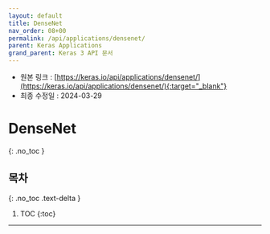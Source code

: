 ```yaml
---
layout: default
title: DenseNet
nav_order: 08+00
permalink: /api/applications/densenet/
parent: Keras Applications
grand_parent: Keras 3 API 문서
---
```


* 원본 링크 : [https://keras.io/api/applications/densenet/](https://keras.io/api/applications/densenet/){:target="_blank"}
* 최종 수정일 : 2024-03-29

# DenseNet
{: .no_toc }

## 목차
{: .no_toc .text-delta }

1. TOC
{:toc}

---
